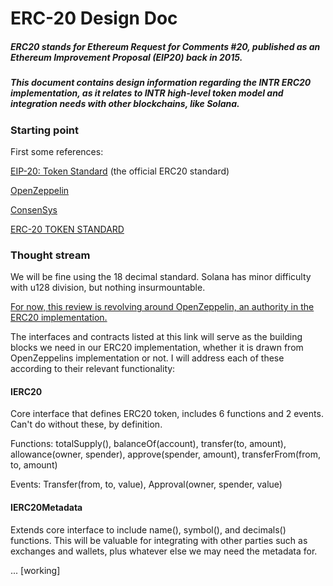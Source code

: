 # ERC-20 Design Doc

##### ERC20 stands for Ethereum Request for Comments #20, published as an Ethereum Improvement Proposal (EIP20) back in 2015.

##### This document contains design information regarding the INTR ERC20 implementation, as it relates to INTR high-level token model and integration needs with other blockchains, like Solana.

### Starting point

First some references:

[EIP-20: Token Standard](https://eips.ethereum.org/EIPS/eip-20) (the official ERC20 standard)

[OpenZeppelin](https://docs.openzeppelin.com/contracts/4.x/erc20)

[ConsenSys](https://github.com/ConsenSys/Tokens/tree/fdf687c69d998266a95f15216b1955a4965a0a6d/contracts/eip20)

[ERC-20 TOKEN STANDARD](https://ethereum.org/en/developers/docs/standards/tokens/erc-20/)

### Thought stream

We will be fine using the 18 decimal standard. Solana has minor difficulty with u128 division, but nothing insurmountable.

[For now, this review is revolving around OpenZeppelin, an authority in the ERC20 implementation.](https://docs.openzeppelin.com/contracts/4.x/api/token/erc20#IERC20)

The interfaces and contracts listed at this link will serve as the building blocks we need in our ERC20 implementation, whether it is drawn from OpenZeppelins implementation or not. I will address each of these according to their relevant functionality:

#### IERC20

Core interface that defines ERC20 token, includes 6 functions and 2 events. Can't do without these, by definition.

Functions: totalSupply(), balanceOf(account), transfer(to, amount), allowance(owner, spender), approve(spender, amount), transferFrom(from, to, amount)

Events: Transfer(from, to, value), Approval(owner, spender, value)

#### IERC20Metadata

Extends core interface to include name(), symbol(), and decimals() functions. This will be valuable for integrating with other parties such as exchanges and wallets, plus whatever else we may need the metadata for.

... [working]
